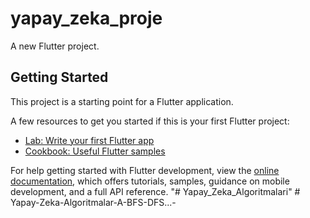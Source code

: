 # yapay_zeka_proje

A new Flutter project.

## Getting Started

This project is a starting point for a Flutter application.

A few resources to get you started if this is your first Flutter project:

- [Lab: Write your first Flutter app](https://docs.flutter.dev/get-started/codelab)
- [Cookbook: Useful Flutter samples](https://docs.flutter.dev/cookbook)

For help getting started with Flutter development, view the
[online documentation](https://docs.flutter.dev/), which offers tutorials,
samples, guidance on mobile development, and a full API reference.
"# Yapay_Zeka_Algoritmalari" 
#   Y a p a y - Z e k a - A l g o r i t m a l a r - A - B F S - D F S . . . -  
 